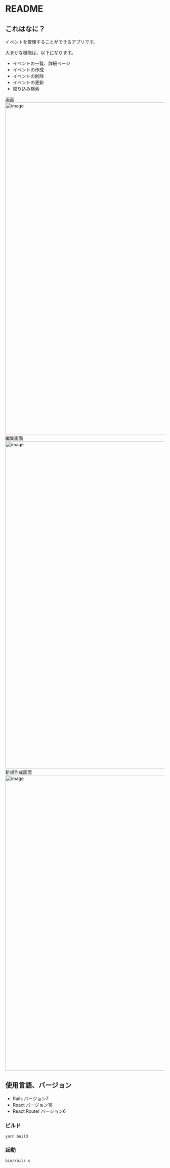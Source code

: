 # README
## これはなに？
イベントを管理することができるアプリです。

大まかな機能は、以下になります。
- イベントの一覧、詳細ページ
- イベントの作成
- イベントの削除
- イベントの更新
- 絞り込み検索

画面
<img width="1050" alt="image" src="https://user-images.githubusercontent.com/85884346/202903018-2c4f40e1-3df4-43cf-9149-f8933676d415.png">
編集画面
<img width="1035" alt="image" src="https://user-images.githubusercontent.com/85884346/202903025-13c5abea-943b-45f5-a7e0-37b73dd6e623.png">
新規作成画面
<img width="934" alt="image" src="https://user-images.githubusercontent.com/85884346/202903036-f5a02563-38c4-4181-9521-6fbcd1f58a3e.png">


## 使用言語、バージョン
- Rails バージョン7
- React バージョン18
- React Router バージョン6

### ビルド
```
yarn build
```

### 起動
```
bin/rails s
```
